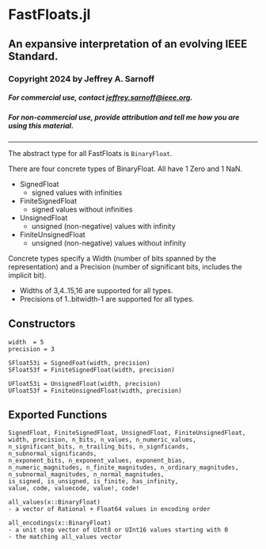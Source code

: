 # FastFloats.jl
## An expansive interpretation of an evolving IEEE Standard. 
### Copyright 2024 by Jeffrey A. Sarnoff
##### For commercial use, contact <jeffrey.sarnoff@ieee.org>.
##### For non-commercial use, _provide attribution_ and tell me how you are using this material.
----

The abstract type for all FastFloats is `BinaryFloat`.

There are four concrete types of BinaryFloat. All have 1 Zero and 1 NaN.
- SignedFloat
  - signed values with infinities
- FiniteSignedFloat
  - signed values without infinities
- UnsignedFloat
  - unsigned (non-negative) values with infinity
- FiniteUnsignedFloat
  - unsigned (non-negative) values without infinity

Concrete types specify a Width (number of bits spanned by the representation) and a Precision (number of significant bits, includes the implicit bit).

- Widths of 3,4..15,16 are supported for all types.
- Precisions of 1..bitwidth-1 are supported for all types.

## Constructors

```
width  = 5
precision = 3

SFloat53i = SignedFoat(width, precision)
SFloat53f = FiniteSignedFloat(width, precision)

UFloat53i = UnsignedFloat(width, precision)
UFloat53f = FiniteUnsignedFloat(width, precision)
```

## Exported Functions
```
SignedFloat, FiniteSignedFloat, UnsignedFloat, FiniteUnsignedFloat,
width, precision, n_bits, n_values, n_numeric_values,
n_significant_bits, n_trailing_bits, n_signficands, n_subnormal_significands,
n_exponent_bits, n_exponent_values, exponent_bias,
n_numeric_magnitudes, n_finite_magnitudes, n_ordinary_magnitudes,
n_subnormal_magnitudes, n_normal_magnitudes,
is_signed, is_unsigned, is_finite, has_infinity,
value, code, valuecode, value!, code!
```
```
all_values(x::BinaryFloat)
- a vector of Rational + Float64 values in encoding order

all_encodings(x::BinaryFloat)
- a unit step vector of UInt8 or UInt16 values starting with 0
- the matching all_values vector
```
